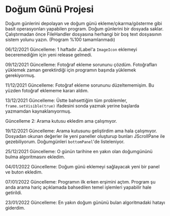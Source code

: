# Doğum Günü Projesi
Doğum günlerini depolayan ve doğum günü ekleme/çıkarma/gösterme gibi basit operasyonları yapabilen program.
Doğum günlerini bir dosyada saklar.
Çalıştırmadan önce FileHandler dosyasına herhangi bir boş text dosyasının sistem yolunu yazın.
(Program %100 tamamlanmadı)

06/12/2021 Güncelleme:
  1 haftadır JLabel'a `ImageIcon` eklemeyi beceremediğim için yeni release gelmedi.

09/12/2021 Güncelleme:
  Fotoğraf ekleme sorununu çözdüm. Fotoğrafları yüklemek zaman gerektirdiği için programın başında yüklemek gerekiyormuş.

11/12/2021 Güncelleme:
  Fotoğraf ekleme sorununu düzeltememişim. Bu yüzden fotoğraf eklememe kararı aldım.
  
13/12/2021 Güncelleme:
  Üstte bahsettiğim tüm problemler, ```frame.setVisible(true)``` ifadesini sonda yazmak yerine başlarda yazmamdan kaynaklanıyormuş.
  
Güncelleme 2:
  Arama kutusu ekledim ama çalışmıyor.
  
19/12/2021 Güncelleme:
  Arama kutusunu geliştirdim ama hala çalışmıyor. Dosyadan okunan değerler ile yeni paneller oluşturup bunları JScrollPane ile gezebiliyorum. Doğumgünleri `bottomPanel`'de listeleniyor.

25/12/2021 Güncelleme:
  O günün tarihine en yakın olan doğumgününü bulma algoritmasını ekledim.
  
04/01/2022 Güncelleme:
 Doğum günü eklemeyi sağlayacak yeni bir panel ve buton ekledim.

07/01/2022 Güncelleme:
  Programın ilk erken erşimini açtım. Program şu anda arama hariç açıklamada bahsedilen temel işlemleri yapabilir hale getirildi.

23/01/2022 Güncelleme:
  En yakın doğum gününü bulan algoritmadaki hatayı giderdim.
